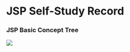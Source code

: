 <h1>JSP Self-Study Record</h1>
<h3>JSP Basic Concept Tree</h3>
<img src="https://github.com/Miniminis/JSP/blob/master/JSP(Java%20Server%20Page).png">
